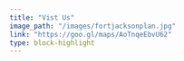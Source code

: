 ```yaml
---
title: "Vist Us"
image_path: "/images/fortjacksonplan.jpg"
link: "https://goo.gl/maps/AoTnqeEbvU62"
type: block-highlight
---
```

